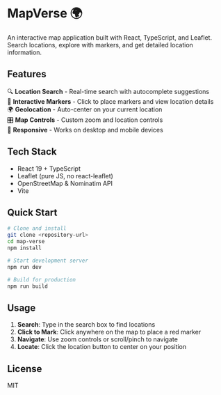 # MapVerse 🌍

An interactive map application built with React, TypeScript, and Leaflet. Search locations, explore with markers, and get detailed location information.

## Features

🔍 **Location Search** - Real-time search with autocomplete suggestions  
📍 **Interactive Markers** - Click to place markers and view location details  
🌍 **Geolocation** - Auto-center on your current location  
🎛️ **Map Controls** - Custom zoom and location controls  
📱 **Responsive** - Works on desktop and mobile devices

## Tech Stack

- React 19 + TypeScript
- Leaflet (pure JS, no react-leaflet)
- OpenStreetMap & Nominatim API
- Vite

## Quick Start

```bash
# Clone and install
git clone <repository-url>
cd map-verse
npm install

# Start development server
npm run dev

# Build for production
npm run build
```

## Usage

1. **Search**: Type in the search box to find locations
2. **Click to Mark**: Click anywhere on the map to place a red marker
3. **Navigate**: Use zoom controls or scroll/pinch to navigate
4. **Locate**: Click the location button to center on your position

## License

MIT
